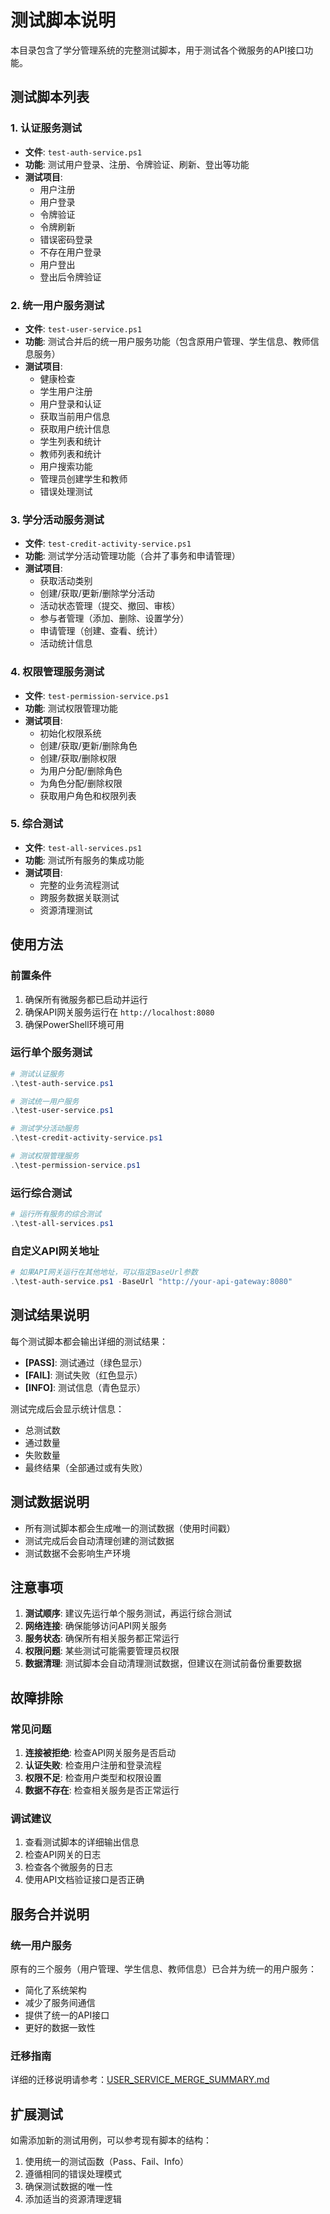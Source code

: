 # 测试脚本说明

本目录包含了学分管理系统的完整测试脚本，用于测试各个微服务的API接口功能。

## 测试脚本列表

### 1. 认证服务测试
- **文件**: `test-auth-service.ps1`
- **功能**: 测试用户登录、注册、令牌验证、刷新、登出等功能
- **测试项目**: 
  - 用户注册
  - 用户登录
  - 令牌验证
  - 令牌刷新
  - 错误密码登录
  - 不存在用户登录
  - 用户登出
  - 登出后令牌验证

### 2. 统一用户服务测试
- **文件**: `test-user-service.ps1`
- **功能**: 测试合并后的统一用户服务功能（包含原用户管理、学生信息、教师信息服务）
- **测试项目**:
  - 健康检查
  - 学生用户注册
  - 用户登录和认证
  - 获取当前用户信息
  - 获取用户统计信息
  - 学生列表和统计
  - 教师列表和统计
  - 用户搜索功能
  - 管理员创建学生和教师
  - 错误处理测试

### 3. 学分活动服务测试
- **文件**: `test-credit-activity-service.ps1`
- **功能**: 测试学分活动管理功能（合并了事务和申请管理）
- **测试项目**:
  - 获取活动类别
  - 创建/获取/更新/删除学分活动
  - 活动状态管理（提交、撤回、审核）
  - 参与者管理（添加、删除、设置学分）
  - 申请管理（创建、查看、统计）
  - 活动统计信息

### 4. 权限管理服务测试
- **文件**: `test-permission-service.ps1`
- **功能**: 测试权限管理功能
- **测试项目**:
  - 初始化权限系统
  - 创建/获取/更新/删除角色
  - 创建/获取/删除权限
  - 为用户分配/删除角色
  - 为角色分配/删除权限
  - 获取用户角色和权限列表

### 5. 综合测试
- **文件**: `test-all-services.ps1`
- **功能**: 测试所有服务的集成功能
- **测试项目**:
  - 完整的业务流程测试
  - 跨服务数据关联测试
  - 资源清理测试

## 使用方法

### 前置条件
1. 确保所有微服务都已启动并运行
2. 确保API网关服务运行在 `http://localhost:8080`
3. 确保PowerShell环境可用

### 运行单个服务测试
```powershell
# 测试认证服务
.\test-auth-service.ps1

# 测试统一用户服务
.\test-user-service.ps1

# 测试学分活动服务
.\test-credit-activity-service.ps1

# 测试权限管理服务
.\test-permission-service.ps1
```

### 运行综合测试
```powershell
# 运行所有服务的综合测试
.\test-all-services.ps1
```

### 自定义API网关地址
```powershell
# 如果API网关运行在其他地址，可以指定BaseUrl参数
.\test-auth-service.ps1 -BaseUrl "http://your-api-gateway:8080"
```

## 测试结果说明

每个测试脚本都会输出详细的测试结果：

- **[PASS]**: 测试通过（绿色显示）
- **[FAIL]**: 测试失败（红色显示）
- **[INFO]**: 测试信息（青色显示）

测试完成后会显示统计信息：
- 总测试数
- 通过数量
- 失败数量
- 最终结果（全部通过或有失败）

## 测试数据说明

- 所有测试脚本都会生成唯一的测试数据（使用时间戳）
- 测试完成后会自动清理创建的测试数据
- 测试数据不会影响生产环境

## 注意事项

1. **测试顺序**: 建议先运行单个服务测试，再运行综合测试
2. **网络连接**: 确保能够访问API网关服务
3. **服务状态**: 确保所有相关服务都正常运行
4. **权限问题**: 某些测试可能需要管理员权限
5. **数据清理**: 测试脚本会自动清理测试数据，但建议在测试前备份重要数据

## 故障排除

### 常见问题

1. **连接被拒绝**: 检查API网关服务是否启动
2. **认证失败**: 检查用户注册和登录流程
3. **权限不足**: 检查用户类型和权限设置
4. **数据不存在**: 检查相关服务是否正常运行

### 调试建议

1. 查看测试脚本的详细输出信息
2. 检查API网关的日志
3. 检查各个微服务的日志
4. 使用API文档验证接口是否正确

## 服务合并说明

### 统一用户服务
原有的三个服务（用户管理、学生信息、教师信息）已合并为统一的用户服务：
- 简化了系统架构
- 减少了服务间通信
- 提供了统一的API接口
- 更好的数据一致性

### 迁移指南
详细的迁移说明请参考：[USER_SERVICE_MERGE_SUMMARY.md](../USER_SERVICE_MERGE_SUMMARY.md)

## 扩展测试

如需添加新的测试用例，可以参考现有脚本的结构：

1. 使用统一的测试函数（Pass、Fail、Info）
2. 遵循相同的错误处理模式
3. 确保测试数据的唯一性
4. 添加适当的资源清理逻辑 